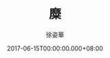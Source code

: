 ---
issue: 228
title: 糜
author: 徐姿華
language: 大埔
date: 2017-06-15T00:00:00.000+08:00
topic: 抒懷
difficulty: 2
wikidata: Q98096095
wikidata_link: https://www.wikidata.org/wiki/Q98096095
---